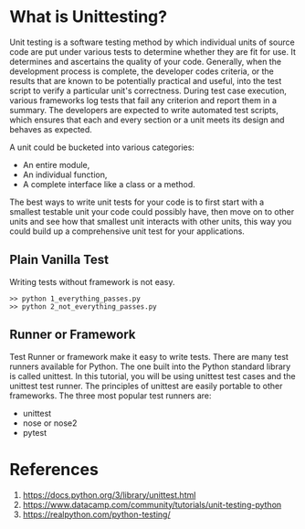 # What is Unittesting?
Unit testing is a software testing method by which individual units of source code are put under various tests to determine whether they are fit for use. 
It determines and ascertains the quality of your code. Generally, when the development process is complete, the developer codes criteria, or the results that are known to be potentially practical and useful, into the test script to verify a particular unit's correctness. 
During test case execution, various frameworks log tests that fail any criterion and report them in a summary.
The developers are expected to write automated test scripts, which ensures that each and every section or a unit meets its design and behaves as expected.

A unit could be bucketed into various categories:
* An entire module,
* An individual function,
* A complete interface like a class or a method.

The best ways to write unit tests for your code is to first start with a smallest testable unit your code could possibly have, then move on to other units and see how that smallest unit interacts with other units, this way you could build up a comprehensive unit test for your applications.
## Plain Vanilla Test
Writing tests without framework is not easy.

    >> python 1_everything_passes.py 
    >> python 2_not_everything_passes.py 

## Runner or Framework
Test Runner or framework make it easy to write tests.
There are many test runners available for Python. The one built into the Python standard library is called unittest. In this tutorial, you will be using unittest test cases and the unittest test runner. The principles of unittest are easily portable to other frameworks. The three most popular test runners are:

* unittest
* nose or nose2
* pytest

# References 
1. https://docs.python.org/3/library/unittest.html
2. https://www.datacamp.com/community/tutorials/unit-testing-python
3. https://realpython.com/python-testing/

